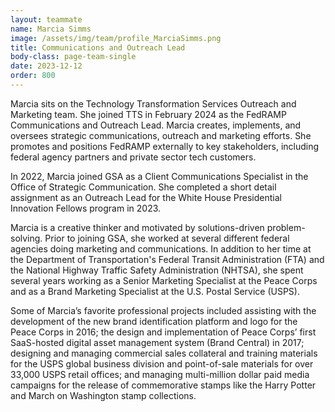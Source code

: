 ```yaml
---
layout: teammate
name: Marcia Simms
image: /assets/img/team/profile_MarciaSimms.png
title: Communications and Outreach Lead
body-class: page-team-single
date: 2023-12-12
order: 800
---
```

Marcia sits on the Technology Transformation Services Outreach and Marketing team. She joined TTS in February 2024 as the FedRAMP Communications and Outreach Lead. Marcia creates, implements, and oversees strategic communications, outreach and marketing efforts. She promotes and positions FedRAMP externally to key stakeholders, including federal agency partners and private sector tech customers. 

In 2022, Marcia joined GSA as a Client Communications Specialist in the Office of Strategic Communication. She completed a short detail assignment as an Outreach Lead for the White House Presidential Innovation Fellows program in 2023. 

Marcia is a creative thinker and motivated by solutions-driven problem-solving. Prior to joining GSA, she worked at several different federal agencies doing marketing and communications. In addition to her time at the Department of Transportation's Federal Transit Administration (FTA) and the National Highway Traffic Safety Administration (NHTSA), she spent several years working as a Senior Marketing Specialist at the Peace Corps and as a Brand Marketing Specialist at the U.S. Postal Service (USPS). 

Some of Marcia’s favorite professional projects included assisting with the development of the new brand identification platform and logo for the Peace Corps in 2016; the design and implementation of Peace Corps’ first SaaS-hosted digital asset management system (Brand Central) in 2017; designing and managing commercial sales collateral and training materials for the USPS global business division and point-of-sale materials for over 33,000 USPS retail offices; and managing multi-million dollar paid media campaigns for the release of commemorative stamps like the Harry Potter and March on Washington stamp collections.
